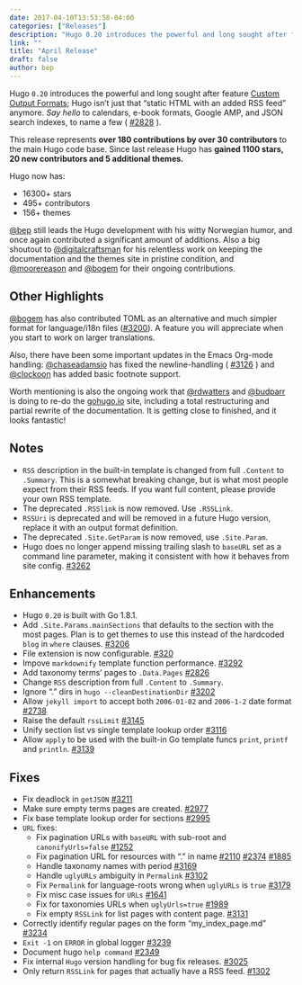```yaml
---
date: 2017-04-10T13:53:58-04:00
categories: ["Releases"]
description: "Hugo 0.20 introduces the powerful and long sought after feature Custom Output Formats"
link: ""
title: "April Release"
draft: false
author: bep
---
```


Hugo `0.20` introduces the powerful and long sought after feature [Custom Output Formats](http://gohugo.io/extras/output-formats/); Hugo isn’t just that “static HTML with an added RSS feed” anymore. _Say hello_ to calendars, e-book formats, Google AMP, and JSON search indexes, to name a few ( [#2828](//github.com/spf13/hugo/issues/2828) ).

This release represents **over 180 contributions by over 30 contributors** to the main Hugo code base. Since last release Hugo has **gained 1100 stars, 20 new contributors and 5 additional themes.**

Hugo now has:

*   16300+ stars
*   495+ contributors
*   156+ themes

[@bep](//github.com/bep) still leads the Hugo development with his witty Norwegian humor, and once again contributed a significant amount of additions. Also a big shoutout to [@digitalcraftsman](//github.com/digitalcraftsman) for his relentless work on keeping the documentation and the themes site in pristine condition, and [@moorereason](//github.com/moorereason) and [@bogem](//github.com/bogem) for their ongoing contributions.

## Other Highlights

[@bogem](//github.com/bogem) has also contributed TOML as an alternative and much simpler format for language/i18n files ([#3200](//github.com/spf13/hugo/issues/3200)). A feature you will appreciate when you start to work on larger translations.

Also, there have been some important updates in the Emacs Org-mode handling: [@chaseadamsio](//github.com/chaseadamsio) has fixed the newline-handling ( [#3126](//github.com/spf13/hugo/issues/3126) ) and [@clockoon](//github.com/clockoon) has added basic footnote support.

Worth mentioning is also the ongoing work that [@rdwatters](//github.com/rdwatters) and [@budparr](//github.com/budparr) is doing to re-do the [gohugo.io](https://gohugo.io/) site, including a total restructuring and partial rewrite of the documentation. It is getting close to finished, and it looks fantastic!

## Notes

*   `RSS` description in the built-in template is changed from full `.Content` to `.Summary`. This is a somewhat breaking change, but is what most people expect from their RSS feeds. If you want full content, please provide your own RSS template.
*   The deprecated `.RSSlink` is now removed. Use `.RSSLink`.
*   `RSSUri` is deprecated and will be removed in a future Hugo version, replace it with an output format definition.
*   The deprecated `.Site.GetParam` is now removed, use `.Site.Param`.
*   Hugo does no longer append missing trailing slash to `baseURL` set as a command line parameter, making it consistent with how it behaves from site config. [#3262](//github.com/spf13/hugo/issues/3262)

## Enhancements

*   Hugo `0.20` is built with Go 1.8.1.
*   Add `.Site.Params.mainSections` that defaults to the section with the most pages. Plan is to get themes to use this instead of the hardcoded `blog` in `where` clauses. [#3206](//github.com/spf13/hugo/issues/3206)
*   File extension is now configurable. [#320](//github.com/spf13/hugo/issues/320)
*   Impove `markdownify` template function performance. [#3292](//github.com/spf13/hugo/issues/3292)
*   Add taxonomy terms’ pages to `.Data.Pages` [#2826](//github.com/spf13/hugo/issues/2826)
*   Change `RSS` description from full `.Content` to `.Summary`.
*   Ignore “.” dirs in `hugo --cleanDestinationDir` [#3202](//github.com/spf13/hugo/issues/3202)
*   Allow `jekyll import` to accept both `2006-01-02` and `2006-1-2` date format [#2738](//github.com/spf13/hugo/issues/2738)
*   Raise the default `rssLimit` [#3145](//github.com/spf13/hugo/issues/3145)
*   Unify section list vs single template lookup order [#3116](//github.com/spf13/hugo/issues/3116)
*   Allow `apply` to be used with the built-in Go template funcs `print`, `printf` and `println`. [#3139](//github.com/spf13/hugo/issues/3139)

## Fixes

*   Fix deadlock in `getJSON` [#3211](//github.com/spf13/hugo/issues/3211)
*   Make sure empty terms pages are created. [#2977](//github.com/spf13/hugo/issues/2977)
*   Fix base template lookup order for sections [#2995](//github.com/spf13/hugo/issues/2995)
*   `URL` fixes:
    *   Fix pagination URLs with `baseURL` with sub-root and `canonifyUrls=false` [#1252](//github.com/spf13/hugo/issues/1252)
    *   Fix pagination URL for resources with “.” in name [#2110](//github.com/spf13/hugo/issues/2110) [#2374](//github.com/spf13/hugo/issues/2374) [#1885](//github.com/spf13/hugo/issues/1885)
    *   Handle taxonomy names with period [#3169](//github.com/spf13/hugo/issues/3169)
    *   Handle `uglyURLs` ambiguity in `Permalink` [#3102](//github.com/spf13/hugo/issues/3102)
    *   Fix `Permalink` for language-roots wrong when `uglyURLs` is `true` [#3179](//github.com/spf13/hugo/issues/3179)
    *   Fix misc case issues for `URLs` [#1641](//github.com/spf13/hugo/issues/1641)
    *   Fix for taxonomies URLs when `uglyUrls=true` [#1989](//github.com/spf13/hugo/issues/1989)
    *   Fix empty `RSSLink` for list pages with content page. [#3131](//github.com/spf13/hugo/issues/3131)
*   Correctly identify regular pages on the form “my_index_page.md” [#3234](//github.com/spf13/hugo/issues/3234)
*   `Exit -1` on `ERROR` in global logger [#3239](//github.com/spf13/hugo/issues/3239)
*   Document hugo `help command` [#2349](//github.com/spf13/hugo/issues/2349)
*   Fix internal `Hugo` version handling for bug fix releases. [#3025](//github.com/spf13/hugo/issues/3025)
*   Only return `RSSLink` for pages that actually have a RSS feed. [#1302](//github.com/spf13/hugo/issues/1302)